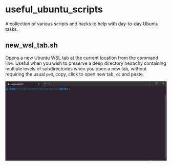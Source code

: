 # useful_ubuntu_scripts
A collection of various scripts and hacks to help with day-to-day Ubuntu tasks.

## new_wsl_tab.sh

Opens a new Ubuntu WSL tab at the current location from the command line. Useful
when you wish to preserve a deep directory heirachy containing multiple levels of 
subdirectories when you open a new tab, without requiring the usual `pwd`, copy, 
click to open new tab, `cd` and paste.

![New Tab Demo](images/new_tab_demo.gif)
